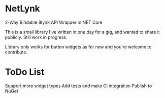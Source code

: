 # NetLynk
2-Way Bindable Blynk API Wrapper in NET Core

This is a small library I've written in one day for a gig, and wanted to share it publicly. Still work in progress. 

Library only works for button widgets as for now and you're welcome to contribute.

# ToDo List
Support more widget types
Add tests and make CI integration
Publish to NuGet
